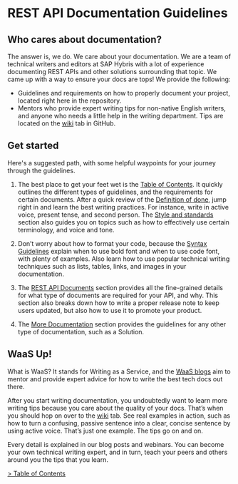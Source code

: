 # REST API Documentation Guidelines

## Who cares about documentation?
The answer is, we do. We care about your documentation. We are a team of technical writers and editors at SAP Hybris with a lot of experience documenting REST APIs and other solutions surrounding that topic. We came up with a way to ensure your docs are tops! We provide the following:

* Guidelines and requirements on how to properly document your project, located right here in the repository.
* Mentors who provide expert writing tips for non-native English writers, and anyone who needs a little help in the writing department. Tips are located on the [wiki](https://github.com/YaaS/REST_API_Documentation_Guidelines/wiki) tab in GitHub.

## Get started
Here's a suggested path, with some helpful waypoints for your journey through the guidelines. 

1. The best place to get your feet wet is the [Table of Contents](001_Table_of_Contents.html.md#table-of-contents). It quickly outlines the different types of guidelines, and the requirements for certain documents. After a quick review of the [Definition of done](010_About_Style_And_Standards.html.md#definition-of-done), jump right in and learn the best writing practices. For instance, write in active voice, present tense, and second person. The [Style and standards](010_About_Style_And_Standards.html.md#style-and-standards) section also guides you on topics such as how to effectively use certain terminology, and voice and tone.

2. Don’t worry about how to format your code, because the [Syntax Guidelines](020_Syntax_Guidelines.html.md) explain when to use bold font and when to use code font, with plenty of examples. Also learn how to use popular technical writing techniques such as lists, tables, links, and images in your documentation.

3. The [REST API Documents](030_REST_API_Documents.html.md) section provides all the fine-grained details for what type of documents are required for your API, and why. This section also breaks down how to write a proper release note to keep users updated, but also how to use it to promote your product.

4. The [More Documentation](040_More_Documentation.html.md) section provides the guidelines for any other type of documentation, such as a Solution.  

## WaaS Up!
What is WaaS? It stands for Writing as a Service, and the <a href="https://github.com/YaaS/REST_API_Documentation_Guidelines/wiki/001-Table-of-Contents"> WaaS blogs</a> aim to mentor and provide expert advice for how to write the best tech docs out there.

After you start writing documentation, you undoubtedly want to learn more writing tips because you care about the quality of your docs. That’s when you should hop on over to the [wiki](https://github.com/YaaS/REST_API_Documentation_Guidelines/wiki) tab. See real examples in action, such as how to turn a confusing, passive sentence into a clear, concise sentence by using active voice. That’s just one example. The tips go on and on.

Every detail is explained in our blog posts and webinars. You can become your own technical writing expert, and in turn, teach your peers and others around you the tips that you learn.

[> Table of Contents](001_Table_of_Contents.html.md#table-of-contents)

